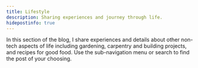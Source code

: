```yaml
---
title: Lifestyle
description: Sharing experiences and journey through life.
hidepostinfo: true
---
```


In this section of the blog, I share experiences and details about other non-tech aspects of life including
gardening, carpentry and building projects, and recipes for good food. Use the sub-navigation menu 
or search to find the post of your choosing.
